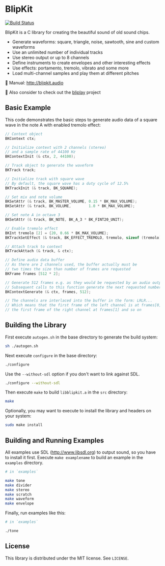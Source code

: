 BlipKit
=======

[![Build Status](https://api.travis-ci.org/detomon/BlipKit.svg?branch=master)](https://travis-ci.org/detomon/BlipKit)

BlipKit is a C library for creating the beautiful sound of old sound chips.

- Generate waveforms: square, triangle, noise, sawtooth, sine and custom waveforms
- Use an unlimited number of individual tracks
- Use stereo output or up to 8 channels
- Define instruments to create envelopes and other interesting effects
- Use effects: portamento, tremolo, vibrato and some more
- Load multi-channel samples and play them at different pitches

📖 Manual: <http://blipkit.audio>

🎹 Also consider to check out the [bliplay](https://github.com/detomon/bliplay) project

Basic Example
-------------

This code demonstrates the basic steps to generate audio data of a square wave in the note A with enabled tremolo effect:

```c
// Context object
BKContext ctx;

// Initialize context with 2 channels (stereo)
// and a sample rate of 44100 Hz
BKContextInit (& ctx, 2, 44100);

// Track object to generate the waveform
BKTrack track;

// Initialize track with square wave
// By default, the square wave has a duty cycle of 12.5%
BKTrackInit (& track, BK_SQUARE);

// Set mix and note volume
BKSetAttr (& track, BK_MASTER_VOLUME, 0.15 * BK_MAX_VOLUME);
BKSetAttr (& track, BK_VOLUME,        1.0 * BK_MAX_VOLUME);

// Set note A in octave 3
BKSetAttr (& track, BK_NOTE, BK_A_3 * BK_FINT20_UNIT);

// Enable tremolo effect
BKInt tremolo [2] = {20, 0.66 * BK_MAX_VOLUME};
BKTrackSetEffect (& track, BK_EFFECT_TREMOLO, tremolo, sizeof (tremolo));

// Attach track to context
BKTrackAttach (& track, & ctx);

// Define audio data buffer
// As there are 2 channels used, the buffer actually must be
// two times the size than number of frames are requested
BKFrame frames [512 * 2];

// Generate 512 frames e.g. as they would be requested by an audio output function
// Subsequent calls to this function generate the next requested number of frames
BKContextGenerate (& ctx, frames, 512);

// The channels are interlaced into the buffer in the form: LRLR...
// Which means that the first frame of the left channel is at frames[0],
// the first frame of the right channel at frames[1] and so on
```

Building the Library
--------------------

First execute `autogen.sh` in the base directory to generate the build system:

```sh
sh ./autogen.sh
```

Next execute `configure` in the base directory:

```sh
./configure
```

Use the `--without-sdl` option if you don't want to link against SDL.

```sh
./configure --without-sdl
```

Then execute `make` to build `libblipkit.a` in the `src` directory:

```sh
make
```

Optionally, you may want to execute to install the library and headers on your system:

```sh
sudo make install
```

Building and Running Examples
-----------------------------

All examples use SDL (<http://www.libsdl.org>) to output sound, so you have to install it first. Execute `make examplename` to build an example in the `examples` directory.

```sh
# in `examples`

make tone
make divider
make stereo
make scratch
make waveform
make envelope
```

Finally, run examples like this:

```sh
# in `examples`

./tone
```

License
-------

This library is distributed under the MIT license. See `LICENSE`.
